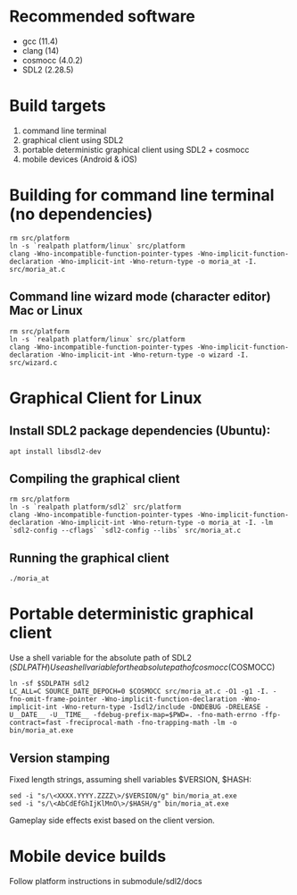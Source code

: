 
# Recommended software
* gcc (11.4)
* clang (14)
* cosmocc (4.0.2)
* SDL2 (2.28.5)

# Build targets
1) command line terminal
2) graphical client using SDL2
3) portable deterministic graphical client using SDL2 + cosmocc
4) mobile devices (Android & iOS)

# Building for command line terminal (no dependencies)
```
rm src/platform
ln -s `realpath platform/linux` src/platform
clang -Wno-incompatible-function-pointer-types -Wno-implicit-function-declaration -Wno-implicit-int -Wno-return-type -o moria_at -I. src/moria_at.c
```

## Command line wizard mode (character editor) Mac or Linux
```
rm src/platform
ln -s `realpath platform/linux` src/platform
clang -Wno-incompatible-function-pointer-types -Wno-implicit-function-declaration -Wno-implicit-int -Wno-return-type -o wizard -I. src/wizard.c
```

# Graphical Client for Linux

## Install SDL2 package dependencies (Ubuntu):
```
apt install libsdl2-dev
```

## Compiling the graphical client
```
rm src/platform
ln -s `realpath platform/sdl2` src/platform
clang -Wno-incompatible-function-pointer-types -Wno-implicit-function-declaration -Wno-implicit-int -Wno-return-type -o moria_at -I. -lm `sdl2-config --cflags` `sdl2-config --libs` src/moria_at.c
```

## Running the graphical client
```
./moria_at
```

# Portable deterministic graphical client
Use a shell variable for the absolute path of SDL2 ($SDLPATH)
Use a shell variable for the absolute path of cosmocc ($COSMOCC)
```
ln -sf $SDLPATH sdl2
LC_ALL=C SOURCE_DATE_DEPOCH=0 $COSMOCC src/moria_at.c -O1 -g1 -I. -fno-omit-frame-pointer -Wno-implicit-function-declaration -Wno-implicit-int -Wno-return-type -Isdl2/include -DNDEBUG -DRELEASE -U__DATE__ -U__TIME__ -fdebug-prefix-map=$PWD=. -fno-math-errno -ffp-contract=fast -freciprocal-math -fno-trapping-math -lm -o bin/moria_at.exe
```

## Version stamping
Fixed length strings, assuming shell variables $VERSION, $HASH:
```
sed -i "s/\<XXXX.YYYY.ZZZZ\>/$VERSION/g" bin/moria_at.exe
sed -i "s/\<AbCdEfGhIjKlMnO\>/$HASH/g" bin/moria_at.exe
```
Gameplay side effects exist based on the client version.

# Mobile device builds

Follow platform instructions in submodule/sdl2/docs
